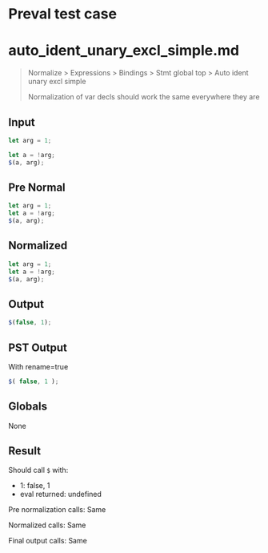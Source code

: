 # Preval test case

# auto_ident_unary_excl_simple.md

> Normalize > Expressions > Bindings > Stmt global top > Auto ident unary excl simple
>
> Normalization of var decls should work the same everywhere they are

## Input

`````js filename=intro
let arg = 1;

let a = !arg;
$(a, arg);
`````

## Pre Normal


`````js filename=intro
let arg = 1;
let a = !arg;
$(a, arg);
`````

## Normalized


`````js filename=intro
let arg = 1;
let a = !arg;
$(a, arg);
`````

## Output


`````js filename=intro
$(false, 1);
`````

## PST Output

With rename=true

`````js filename=intro
$( false, 1 );
`````

## Globals

None

## Result

Should call `$` with:
 - 1: false, 1
 - eval returned: undefined

Pre normalization calls: Same

Normalized calls: Same

Final output calls: Same
